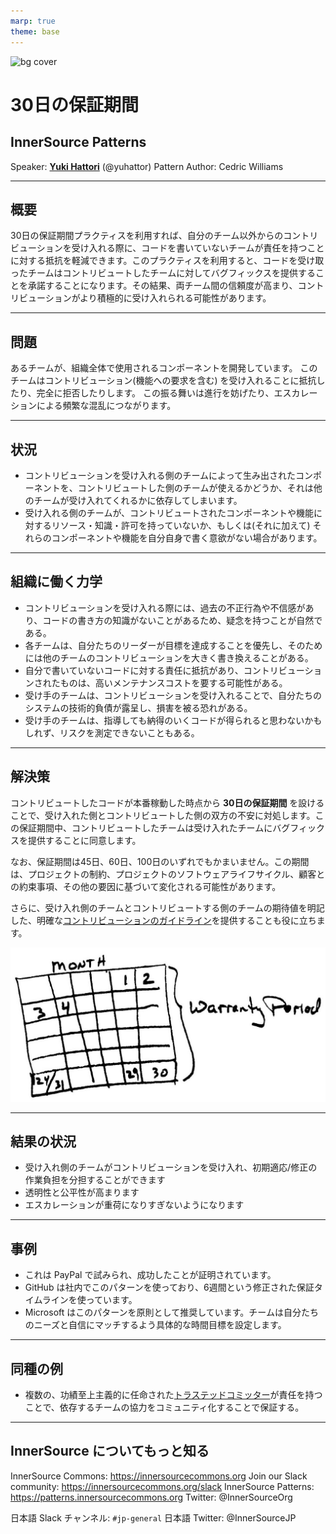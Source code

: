 ```yaml
---
marp: true
theme: base
---
```

<!--
class: isccover
-->

![bg cover](../assets/img/isccover2.png)

# 30日の保証期間

## InnerSource Patterns

Speaker: [**Yuki Hattori**]() (@yuhattor)
Pattern Author: Cedric Williams

---

<!--
header: '**InnerSource Patterns: 30日の保証期間**'
paginate: true
class: slides
footer: '@yuhattor'
-->

## 概要

30日の保証期間プラクティスを利用すれば、自分のチーム以外からのコントリビューションを受け入れる際に、コードを書いていないチームが責任を持つことに対する抵抗を軽減できます。このプラクティスを利用すると、コードを受け取ったチームはコントリビュートしたチームに対してバグフィックスを提供することを承諾することになります。その結果、両チーム間の信頼度が高まり、コントリビューションがより積極的に受け入れられる可能性があります。

---

## 問題

あるチームが、組織全体で使用されるコンポーネントを開発しています。 このチームはコントリビューション(機能への要求を含む) を受け入れることに抵抗したり、完全に拒否したりします。
この振る舞いは進行を妨げたり、エスカレーションによる頻繁な混乱につながります。

---

## 状況

- コントリビューションを受け入れる側のチームによって生み出されたコンポーネントを、コントリビュートした側のチームが使えるかどうか、それは他のチームが受け入れてくれるかに依存してしまいます。
- 受け入れる側のチームが、コントリビュートされたコンポーネントや機能に対するリソース・知識・許可を持っていないか、もしくは(それに加えて) それらのコンポーネントや機能を自分自身で書く意欲がない場合があります。

---

## 組織に働く力学

- コントリビューションを受け入れる際には、過去の不正行為や不信感があり、コードの書き方の知識がないことがあるため、疑念を持つことが自然である。
- 各チームは、自分たちのリーダーが目標を達成することを優先し、そのためには他のチームのコントリビューションを大きく書き換えることがある。
- 自分で書いていないコードに対する責任に抵抗があり、コントリビューションされたものは、高いメンテナンスコストを要する可能性がある。
- 受け手のチームは、コントリビューションを受け入れることで、自分たちのシステムの技術的負債が露呈し、損害を被る恐れがある。
- 受け手のチームは、指導しても納得のいくコードが得られると思わないかもしれず、リスクを測定できないこともある。

---

## 解決策

コントリビュートしたコードが本番稼動した時点から **30日の保証期間** を設けることで、受け入れた側とコントリビュートした側の双方の不安に対処します。この保証期間中、コントリビュートしたチームは受け入れたチームにバグフィックスを提供することに同意します。

なお、保証期間は45日、60日、100日のいずれでもかまいません。この期間は、プロジェクトの制約、プロジェクトのソフトウェアライフサイクル、顧客との約束事項、その他の要因に基づいて変化される可能性があります。

さらに、受け入れ側のチームとコントリビュートする側のチームの期待値を明記した、明確な[コントリビューションのガイドライン](./base-documentation.md)を提供することも役に立ちます。

![bg right:33% width:85%](../assets/img/thirtydaywarranty.jpg)

---

## 結果の状況

- 受け入れ側のチームがコントリビューションを受け入れ、初期適応/修正の作業負担を分担することができます
- 透明性と公平性が高まります
- エスカレーションが重荷になりすぎないようになります

---

## 事例

- これは PayPal で試みられ、成功したことが証明されています。
- GitHub は社内でこのパターンを使っており、6週間という修正された保証タイムラインを使っています。
- Microsoft はこのパターンを原則として推奨しています。チームは自分たちのニーズと自信にマッチするよう具体的な時間目標を設定します。

---

## 同種の例

- 複数の、功績至上主義的に任命された[トラステッドコミッター](./trusted-committer.md)が責任を持つことで、依存するチームの協力をコミュニティ化することで保証する。

---

## InnerSource についてもっと知る

InnerSource Commons: https://innersourcecommons.org
Join our Slack community: https://innersourcecommons.org/slack
InnerSource Patterns: https://patterns.innersourcecommons.org
Twitter: @InnerSourceOrg

日本語 Slack チャンネル: ```#jp-general```
日本語 Twitter: @InnerSourceJP

